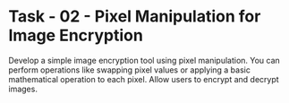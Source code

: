 # Task - 02 - Pixel Manipulation for Image Encryption
Develop a simple image encryption tool using pixel manipulation. You can perform operations like swapping pixel values or applying a basic mathematical operation to each pixel. Allow users to encrypt and decrypt images.
